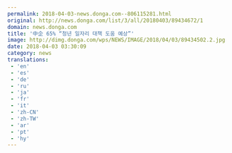 ```yaml
---
permalink: 2018-04-03-news.donga.com--806115281.html
original: http://news.donga.com/list/3/all/20180403/89434672/1
domain: news.donga.com
title: '中企 65% “청년 일자리 대책 도움 예상”'
image: http://dimg.donga.com/wps/NEWS/IMAGE/2018/04/03/89434502.2.jpg
date: 2018-04-03 03:30:09
category: news
translations: 
 - 'en'
 - 'es'
 - 'de'
 - 'ru'
 - 'ja'
 - 'fr'
 - 'it'
 - 'zh-CN'
 - 'zh-TW'
 - 'ar'
 - 'pt'
 - 'hy'
---
```


